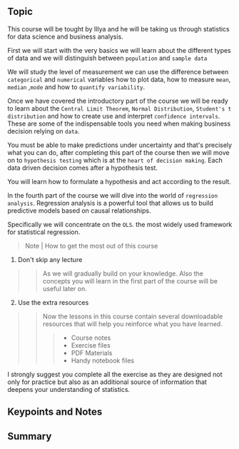 ## Topic
This course will be tought by Illya and he will be taking us through statistics for data science and business analysis.

 First we will start with the very basics we will learn about the different types of data and we will distinguish between `population` and `sample data`

 We will study the level of measurement we can use the difference between `categorical` and `numerical` variables how to plot data, how to measure `mean`, `median` ,`mode` and how to `quantify variability`.

 Once we have covered the introductory part of the course we will be ready to learn about the `Central Limit Theorem`,  `Normal Distribution`,  `Student's t distribution` and how to create use and interpret `confidence intervals`. These are some of the indispensable tools you need when making business decision relying on `data`.

 You must be able to make predictions under uncertainty and that's precisely what you can do, after completing this part of the course then we will move on to `hypothesis testing` which is at the `heart of decision making`. Each data driven decision comes after a hypothesis test.

You will learn how to formulate a hypothesis and act according to the result.

In the fourth part of the course we will dive into the world of `regression analysis`. Regression analysis is a powerful tool that allows us to build predictive models based on causal relationships.

Specifically we will concentrate on the `OLS`. the most widely used framework for statistical regression.

> Note | How to get the most  out of this course

1. Don't skip any lecture
>> As we will gradually build on your knowledge. Also the concepts you will learn in the first part of the course will be useful later on.

2. Use the extra resources
>> Now the lessons in this course contain several downloadable resources that will help you reinforce what you have learned.
>>> * Course notes
>>> * Exercise files
>>> * PDF Materials
>>> * Handy notebook files 

I strongly suggest you complete all the exercise as they are designed not only for practice but also as an additional source of information that deepens your understanding of statistics.










## Keypoints and Notes

## Summary